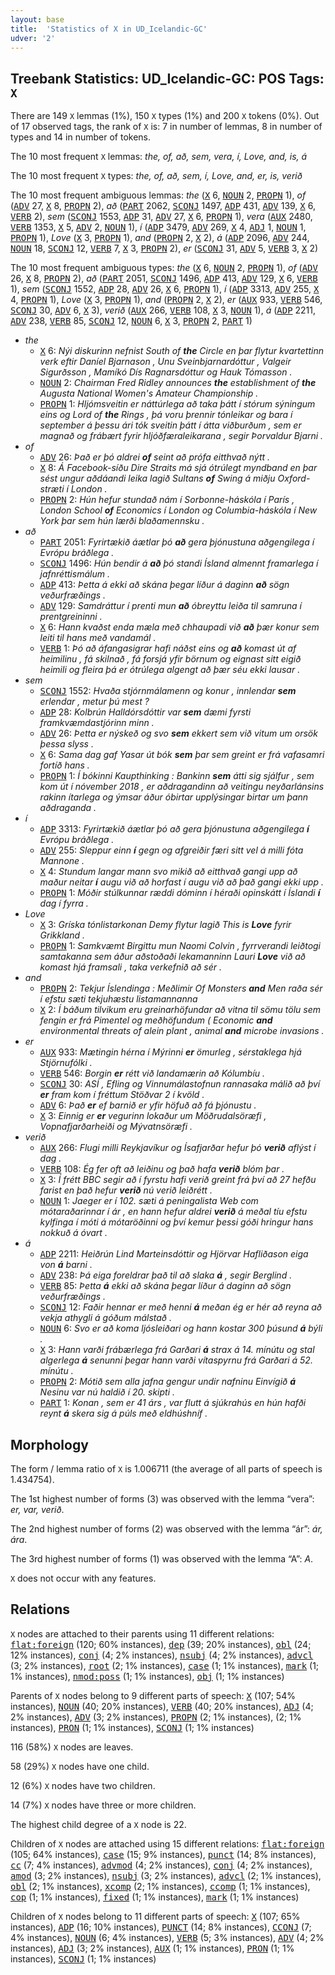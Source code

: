 ```yaml
---
layout: base
title:  'Statistics of X in UD_Icelandic-GC'
udver: '2'
---
```


## Treebank Statistics: UD_Icelandic-GC: POS Tags: `X`

There are 149 `X` lemmas (1%), 150 `X` types (1%) and 200 `X` tokens (0%).
Out of 17 observed tags, the rank of `X` is: 7 in number of lemmas, 8 in number of types and 14 in number of tokens.

The 10 most frequent `X` lemmas: <em>the, of, að, sem, vera, í, Love, and, is, á</em>

The 10 most frequent `X` types:  <em>the, of, að, sem, í, Love, and, er, is, verið</em>

The 10 most frequent ambiguous lemmas: <em>the</em> (<tt><a href="is_gc-pos-X.html">X</a></tt> 6, <tt><a href="is_gc-pos-NOUN.html">NOUN</a></tt> 2, <tt><a href="is_gc-pos-PROPN.html">PROPN</a></tt> 1), <em>of</em> (<tt><a href="is_gc-pos-ADV.html">ADV</a></tt> 27, <tt><a href="is_gc-pos-X.html">X</a></tt> 8, <tt><a href="is_gc-pos-PROPN.html">PROPN</a></tt> 2), <em>að</em> (<tt><a href="is_gc-pos-PART.html">PART</a></tt> 2062, <tt><a href="is_gc-pos-SCONJ.html">SCONJ</a></tt> 1497, <tt><a href="is_gc-pos-ADP.html">ADP</a></tt> 431, <tt><a href="is_gc-pos-ADV.html">ADV</a></tt> 139, <tt><a href="is_gc-pos-X.html">X</a></tt> 6, <tt><a href="is_gc-pos-VERB.html">VERB</a></tt> 2), <em>sem</em> (<tt><a href="is_gc-pos-SCONJ.html">SCONJ</a></tt> 1553, <tt><a href="is_gc-pos-ADP.html">ADP</a></tt> 31, <tt><a href="is_gc-pos-ADV.html">ADV</a></tt> 27, <tt><a href="is_gc-pos-X.html">X</a></tt> 6, <tt><a href="is_gc-pos-PROPN.html">PROPN</a></tt> 1), <em>vera</em> (<tt><a href="is_gc-pos-AUX.html">AUX</a></tt> 2480, <tt><a href="is_gc-pos-VERB.html">VERB</a></tt> 1353, <tt><a href="is_gc-pos-X.html">X</a></tt> 5, <tt><a href="is_gc-pos-ADV.html">ADV</a></tt> 2, <tt><a href="is_gc-pos-NOUN.html">NOUN</a></tt> 1), <em>í</em> (<tt><a href="is_gc-pos-ADP.html">ADP</a></tt> 3479, <tt><a href="is_gc-pos-ADV.html">ADV</a></tt> 269, <tt><a href="is_gc-pos-X.html">X</a></tt> 4, <tt><a href="is_gc-pos-ADJ.html">ADJ</a></tt> 1, <tt><a href="is_gc-pos-NOUN.html">NOUN</a></tt> 1, <tt><a href="is_gc-pos-PROPN.html">PROPN</a></tt> 1), <em>Love</em> (<tt><a href="is_gc-pos-X.html">X</a></tt> 3, <tt><a href="is_gc-pos-PROPN.html">PROPN</a></tt> 1), <em>and</em> (<tt><a href="is_gc-pos-PROPN.html">PROPN</a></tt> 2, <tt><a href="is_gc-pos-X.html">X</a></tt> 2), <em>á</em> (<tt><a href="is_gc-pos-ADP.html">ADP</a></tt> 2096, <tt><a href="is_gc-pos-ADV.html">ADV</a></tt> 244, <tt><a href="is_gc-pos-NOUN.html">NOUN</a></tt> 18, <tt><a href="is_gc-pos-SCONJ.html">SCONJ</a></tt> 12, <tt><a href="is_gc-pos-VERB.html">VERB</a></tt> 7, <tt><a href="is_gc-pos-X.html">X</a></tt> 3, <tt><a href="is_gc-pos-PROPN.html">PROPN</a></tt> 2), <em>er</em> (<tt><a href="is_gc-pos-SCONJ.html">SCONJ</a></tt> 31, <tt><a href="is_gc-pos-ADV.html">ADV</a></tt> 5, <tt><a href="is_gc-pos-VERB.html">VERB</a></tt> 3, <tt><a href="is_gc-pos-X.html">X</a></tt> 2)

The 10 most frequent ambiguous types:  <em>the</em> (<tt><a href="is_gc-pos-X.html">X</a></tt> 6, <tt><a href="is_gc-pos-NOUN.html">NOUN</a></tt> 2, <tt><a href="is_gc-pos-PROPN.html">PROPN</a></tt> 1), <em>of</em> (<tt><a href="is_gc-pos-ADV.html">ADV</a></tt> 26, <tt><a href="is_gc-pos-X.html">X</a></tt> 8, <tt><a href="is_gc-pos-PROPN.html">PROPN</a></tt> 2), <em>að</em> (<tt><a href="is_gc-pos-PART.html">PART</a></tt> 2051, <tt><a href="is_gc-pos-SCONJ.html">SCONJ</a></tt> 1496, <tt><a href="is_gc-pos-ADP.html">ADP</a></tt> 413, <tt><a href="is_gc-pos-ADV.html">ADV</a></tt> 129, <tt><a href="is_gc-pos-X.html">X</a></tt> 6, <tt><a href="is_gc-pos-VERB.html">VERB</a></tt> 1), <em>sem</em> (<tt><a href="is_gc-pos-SCONJ.html">SCONJ</a></tt> 1552, <tt><a href="is_gc-pos-ADP.html">ADP</a></tt> 28, <tt><a href="is_gc-pos-ADV.html">ADV</a></tt> 26, <tt><a href="is_gc-pos-X.html">X</a></tt> 6, <tt><a href="is_gc-pos-PROPN.html">PROPN</a></tt> 1), <em>í</em> (<tt><a href="is_gc-pos-ADP.html">ADP</a></tt> 3313, <tt><a href="is_gc-pos-ADV.html">ADV</a></tt> 255, <tt><a href="is_gc-pos-X.html">X</a></tt> 4, <tt><a href="is_gc-pos-PROPN.html">PROPN</a></tt> 1), <em>Love</em> (<tt><a href="is_gc-pos-X.html">X</a></tt> 3, <tt><a href="is_gc-pos-PROPN.html">PROPN</a></tt> 1), <em>and</em> (<tt><a href="is_gc-pos-PROPN.html">PROPN</a></tt> 2, <tt><a href="is_gc-pos-X.html">X</a></tt> 2), <em>er</em> (<tt><a href="is_gc-pos-AUX.html">AUX</a></tt> 933, <tt><a href="is_gc-pos-VERB.html">VERB</a></tt> 546, <tt><a href="is_gc-pos-SCONJ.html">SCONJ</a></tt> 30, <tt><a href="is_gc-pos-ADV.html">ADV</a></tt> 6, <tt><a href="is_gc-pos-X.html">X</a></tt> 3), <em>verið</em> (<tt><a href="is_gc-pos-AUX.html">AUX</a></tt> 266, <tt><a href="is_gc-pos-VERB.html">VERB</a></tt> 108, <tt><a href="is_gc-pos-X.html">X</a></tt> 3, <tt><a href="is_gc-pos-NOUN.html">NOUN</a></tt> 1), <em>á</em> (<tt><a href="is_gc-pos-ADP.html">ADP</a></tt> 2211, <tt><a href="is_gc-pos-ADV.html">ADV</a></tt> 238, <tt><a href="is_gc-pos-VERB.html">VERB</a></tt> 85, <tt><a href="is_gc-pos-SCONJ.html">SCONJ</a></tt> 12, <tt><a href="is_gc-pos-NOUN.html">NOUN</a></tt> 6, <tt><a href="is_gc-pos-X.html">X</a></tt> 3, <tt><a href="is_gc-pos-PROPN.html">PROPN</a></tt> 2, <tt><a href="is_gc-pos-PART.html">PART</a></tt> 1)


* <em>the</em>
  * <tt><a href="is_gc-pos-X.html">X</a></tt> 6: <em>Nýi diskurinn nefnist South of <b>the</b> Circle en þar flytur kvartettinn verk eftir Daníel Bjarnason , Unu Sveinbjarnardóttur , Valgeir Sigurðsson , Mamíkó Dís Ragnarsdóttur og Hauk Tómasson .</em>
  * <tt><a href="is_gc-pos-NOUN.html">NOUN</a></tt> 2: <em>Chairman Fred Ridley announces <b>the</b> establishment of <b>the</b> Augusta National Women's Amateur Championship .</em>
  * <tt><a href="is_gc-pos-PROPN.html">PROPN</a></tt> 1: <em>Hljómsveitin er náttúrlega að taka þátt í stórum sýningum eins og Lord of <b>the</b> Rings , þá voru þrennir tónleikar og bara í september á þessu ári tók sveitin þátt í átta viðburðum , sem er magnað og frábært fyrir hljóðfæraleikarana , segir Þorvaldur Bjarni .</em>
* <em>of</em>
  * <tt><a href="is_gc-pos-ADV.html">ADV</a></tt> 26: <em>Það er þó aldrei <b>of</b> seint að prófa eitthvað nýtt .</em>
  * <tt><a href="is_gc-pos-X.html">X</a></tt> 8: <em>Á Facebook-síðu Dire Straits má sjá ótrúlegt myndband en þar sést ungur aðdáandi leika lagið Sultans <b>of</b> Swing á miðju Oxford-stræti í London .</em>
  * <tt><a href="is_gc-pos-PROPN.html">PROPN</a></tt> 2: <em>Hún hefur stundað nám í Sorbonne-háskóla í París , London School <b>of</b> Economics í London og Columbia-háskóla í New York þar sem hún lærði blaðamennsku .</em>
* <em>að</em>
  * <tt><a href="is_gc-pos-PART.html">PART</a></tt> 2051: <em>Fyrirtækið áætlar þó <b>að</b> gera þjónustuna aðgengilega í Evrópu bráðlega .</em>
  * <tt><a href="is_gc-pos-SCONJ.html">SCONJ</a></tt> 1496: <em>Hún bendir á <b>að</b> þó standi Ísland almennt framarlega í jafnréttismálum .</em>
  * <tt><a href="is_gc-pos-ADP.html">ADP</a></tt> 413: <em>Þetta á ekki að skána þegar líður á daginn <b>að</b> sögn veðurfræðings .</em>
  * <tt><a href="is_gc-pos-ADV.html">ADV</a></tt> 129: <em>Samdráttur í prenti mun <b>að</b> óbreyttu leiða til samruna í prentgreininni .</em>
  * <tt><a href="is_gc-pos-X.html">X</a></tt> 6: <em>Hann kvaðst enda mæla með chhaupadi við <b>að</b> þær konur sem leiti til hans með vandamál .</em>
  * <tt><a href="is_gc-pos-VERB.html">VERB</a></tt> 1: <em>Þó að áfangasigrar hafi náðst eins og <b>að</b> komast út af heimilinu , fá skilnað , fá forsjá yfir börnum og eignast sitt eigið heimili og fleira þá er ótrúlega algengt að þær séu ekki lausar .</em>
* <em>sem</em>
  * <tt><a href="is_gc-pos-SCONJ.html">SCONJ</a></tt> 1552: <em>Hvaða stjórnmálamenn og konur , innlendar <b>sem</b> erlendar , metur þú mest ?</em>
  * <tt><a href="is_gc-pos-ADP.html">ADP</a></tt> 28: <em>Kolbrún Halldórsdóttir var <b>sem</b> dæmi fyrsti framkvæmdastjórinn minn .</em>
  * <tt><a href="is_gc-pos-ADV.html">ADV</a></tt> 26: <em>Þetta er nýskeð og svo <b>sem</b> ekkert sem við vitum um orsök þessa slyss .</em>
  * <tt><a href="is_gc-pos-X.html">X</a></tt> 6: <em>Sama dag gaf Yasar út bók <b>sem</b> þar sem greint er frá vafasamri fortíð hans .</em>
  * <tt><a href="is_gc-pos-PROPN.html">PROPN</a></tt> 1: <em>Í bókinni Kaupthinking : Bankinn <b>sem</b> átti sig sjálfur , sem kom út í nóvember 2018 , er aðdragandinn að veitingu neyðarlánsins rakinn ítarlega og ýmsar áður óbirtar upplýsingar birtar um þann aðdraganda .</em>
* <em>í</em>
  * <tt><a href="is_gc-pos-ADP.html">ADP</a></tt> 3313: <em>Fyrirtækið áætlar þó að gera þjónustuna aðgengilega <b>í</b> Evrópu bráðlega .</em>
  * <tt><a href="is_gc-pos-ADV.html">ADV</a></tt> 255: <em>Sleppur einn <b>í</b> gegn og afgreiðir færi sitt vel á milli fóta Mannone .</em>
  * <tt><a href="is_gc-pos-X.html">X</a></tt> 4: <em>Stundum langar mann svo mikið að eitthvað gangi upp að maður neitar <b>í</b> augu við að horfast í augu við að það gangi ekki upp .</em>
  * <tt><a href="is_gc-pos-PROPN.html">PROPN</a></tt> 1: <em>Móðir stúlkunnar ræddi dóminn í héraði opinskátt í Íslandi <b>í</b> dag í fyrra .</em>
* <em>Love</em>
  * <tt><a href="is_gc-pos-X.html">X</a></tt> 3: <em>Gríska tónlistarkonan Demy flytur lagið This is <b>Love</b> fyrir Grikkland .</em>
  * <tt><a href="is_gc-pos-PROPN.html">PROPN</a></tt> 1: <em>Samkvæmt Birgittu mun Naomi Colvin , fyrrverandi leiðtogi samtakanna sem áður aðstoðaði lekamanninn Lauri <b>Love</b> við að komast hjá framsali , taka verkefnið að sér .</em>
* <em>and</em>
  * <tt><a href="is_gc-pos-PROPN.html">PROPN</a></tt> 2: <em>Tekjur Íslendinga : Meðlimir Of Monsters <b>and</b> Men raða sér í efstu sæti tekjuhæstu listamannanna</em>
  * <tt><a href="is_gc-pos-X.html">X</a></tt> 2: <em>Í báðum tilvikum eru greinarhöfundar að vitna til sömu tölu sem fengin er frá Pimentel og meðhöfundum &#40; Economic <b>and</b> environmental threats of alein plant , animal <b>and</b> microbe invasions .</em>
* <em>er</em>
  * <tt><a href="is_gc-pos-AUX.html">AUX</a></tt> 933: <em>Mætingin hérna í Mýrinni <b>er</b> ömurleg , sérstaklega hjá Stjörnufólki .</em>
  * <tt><a href="is_gc-pos-VERB.html">VERB</a></tt> 546: <em>Borgin <b>er</b> rétt við landamærin að Kólumbíu .</em>
  * <tt><a href="is_gc-pos-SCONJ.html">SCONJ</a></tt> 30: <em>ASÍ , Efling og Vinnumálastofnun rannasaka málið að því <b>er</b> fram kom í fréttum Stöðvar 2 í kvöld .</em>
  * <tt><a href="is_gc-pos-ADV.html">ADV</a></tt> 6: <em>Það <b>er</b> ef barnið er yfir höfuð að fá þjónustu .</em>
  * <tt><a href="is_gc-pos-X.html">X</a></tt> 3: <em>Einnig er <b>er</b> vegurinn lokaður um Möðrudalsöræfi , Vopnafjarðarheiði og Mývatnsöræfi .</em>
* <em>verið</em>
  * <tt><a href="is_gc-pos-AUX.html">AUX</a></tt> 266: <em>Flugi milli Reykjavíkur og Ísafjarðar hefur þó <b>verið</b> aflýst í dag .</em>
  * <tt><a href="is_gc-pos-VERB.html">VERB</a></tt> 108: <em>Ég fer oft að leiðinu og það hafa <b>verið</b> blóm þar .</em>
  * <tt><a href="is_gc-pos-X.html">X</a></tt> 3: <em>Í frétt BBC segir að í fyrstu hafi verið greint frá því að 27 hefðu farist en það hefur <b>verið</b> nú verið leiðrétt .</em>
  * <tt><a href="is_gc-pos-NOUN.html">NOUN</a></tt> 1: <em>Jaeger er í 102. sæti á peningalista Web com mótaraðarinnar í ár , en hann hefur aldrei <b>verið</b> á meðal tíu efstu kylfinga í móti á mótaröðinni og því kemur þessi góði hringur hans nokkuð á óvart .</em>
* <em>á</em>
  * <tt><a href="is_gc-pos-ADP.html">ADP</a></tt> 2211: <em>Heiðrún Lind Marteinsdóttir og Hjörvar Hafliðason eiga von <b>á</b> barni .</em>
  * <tt><a href="is_gc-pos-ADV.html">ADV</a></tt> 238: <em>Þá eiga foreldrar það til að slaka <b>á</b> , segir Berglind .</em>
  * <tt><a href="is_gc-pos-VERB.html">VERB</a></tt> 85: <em>Þetta <b>á</b> ekki að skána þegar líður á daginn að sögn veðurfræðings .</em>
  * <tt><a href="is_gc-pos-SCONJ.html">SCONJ</a></tt> 12: <em>Faðir hennar er með henni <b>á</b> meðan ég er hér að reyna að vekja athygli á góðum málstað .</em>
  * <tt><a href="is_gc-pos-NOUN.html">NOUN</a></tt> 6: <em>Svo er að koma ljósleiðari og hann kostar 300 þúsund <b>á</b> býli .</em>
  * <tt><a href="is_gc-pos-X.html">X</a></tt> 3: <em>Hann varði frábærlega frá Garðari <b>á</b> strax á 14. mínútu og stal algerlega <b>á</b> senunni þegar hann varði vítaspyrnu frá Garðari á 52. mínútu .</em>
  * <tt><a href="is_gc-pos-PROPN.html">PROPN</a></tt> 2: <em>Mótið sem alla jafna gengur undir nafninu Einvígið <b>á</b> Nesinu var nú haldið í 20. skipti .</em>
  * <tt><a href="is_gc-pos-PART.html">PART</a></tt> 1: <em>Konan , sem er 41 árs , var flutt á sjúkrahús en hún hafði reynt <b>á</b> skera sig á púls með eldhúshníf .</em>

## Morphology

The form / lemma ratio of `X` is 1.006711 (the average of all parts of speech is 1.434754).

The 1st highest number of forms (3) was observed with the lemma “vera”: <em>er, var, verið</em>.

The 2nd highest number of forms (2) was observed with the lemma “ár”: <em>ár, ára</em>.

The 3rd highest number of forms (1) was observed with the lemma “A”: <em>A</em>.

`X` does not occur with any features.


## Relations

`X` nodes are attached to their parents using 11 different relations: <tt><a href="is_gc-dep-flat-foreign.html">flat:foreign</a></tt> (120; 60% instances), <tt><a href="is_gc-dep-dep.html">dep</a></tt> (39; 20% instances), <tt><a href="is_gc-dep-obl.html">obl</a></tt> (24; 12% instances), <tt><a href="is_gc-dep-conj.html">conj</a></tt> (4; 2% instances), <tt><a href="is_gc-dep-nsubj.html">nsubj</a></tt> (4; 2% instances), <tt><a href="is_gc-dep-advcl.html">advcl</a></tt> (3; 2% instances), <tt><a href="is_gc-dep-root.html">root</a></tt> (2; 1% instances), <tt><a href="is_gc-dep-case.html">case</a></tt> (1; 1% instances), <tt><a href="is_gc-dep-mark.html">mark</a></tt> (1; 1% instances), <tt><a href="is_gc-dep-nmod-poss.html">nmod:poss</a></tt> (1; 1% instances), <tt><a href="is_gc-dep-obj.html">obj</a></tt> (1; 1% instances)

Parents of `X` nodes belong to 9 different parts of speech: <tt><a href="is_gc-pos-X.html">X</a></tt> (107; 54% instances), <tt><a href="is_gc-pos-NOUN.html">NOUN</a></tt> (40; 20% instances), <tt><a href="is_gc-pos-VERB.html">VERB</a></tt> (40; 20% instances), <tt><a href="is_gc-pos-ADJ.html">ADJ</a></tt> (4; 2% instances), <tt><a href="is_gc-pos-ADV.html">ADV</a></tt> (3; 2% instances), <tt><a href="is_gc-pos-PROPN.html">PROPN</a></tt> (2; 1% instances),  (2; 1% instances), <tt><a href="is_gc-pos-PRON.html">PRON</a></tt> (1; 1% instances), <tt><a href="is_gc-pos-SCONJ.html">SCONJ</a></tt> (1; 1% instances)

116 (58%) `X` nodes are leaves.

58 (29%) `X` nodes have one child.

12 (6%) `X` nodes have two children.

14 (7%) `X` nodes have three or more children.

The highest child degree of a `X` node is 22.

Children of `X` nodes are attached using 15 different relations: <tt><a href="is_gc-dep-flat-foreign.html">flat:foreign</a></tt> (105; 64% instances), <tt><a href="is_gc-dep-case.html">case</a></tt> (15; 9% instances), <tt><a href="is_gc-dep-punct.html">punct</a></tt> (14; 8% instances), <tt><a href="is_gc-dep-cc.html">cc</a></tt> (7; 4% instances), <tt><a href="is_gc-dep-advmod.html">advmod</a></tt> (4; 2% instances), <tt><a href="is_gc-dep-conj.html">conj</a></tt> (4; 2% instances), <tt><a href="is_gc-dep-amod.html">amod</a></tt> (3; 2% instances), <tt><a href="is_gc-dep-nsubj.html">nsubj</a></tt> (3; 2% instances), <tt><a href="is_gc-dep-advcl.html">advcl</a></tt> (2; 1% instances), <tt><a href="is_gc-dep-obl.html">obl</a></tt> (2; 1% instances), <tt><a href="is_gc-dep-xcomp.html">xcomp</a></tt> (2; 1% instances), <tt><a href="is_gc-dep-ccomp.html">ccomp</a></tt> (1; 1% instances), <tt><a href="is_gc-dep-cop.html">cop</a></tt> (1; 1% instances), <tt><a href="is_gc-dep-fixed.html">fixed</a></tt> (1; 1% instances), <tt><a href="is_gc-dep-mark.html">mark</a></tt> (1; 1% instances)

Children of `X` nodes belong to 11 different parts of speech: <tt><a href="is_gc-pos-X.html">X</a></tt> (107; 65% instances), <tt><a href="is_gc-pos-ADP.html">ADP</a></tt> (16; 10% instances), <tt><a href="is_gc-pos-PUNCT.html">PUNCT</a></tt> (14; 8% instances), <tt><a href="is_gc-pos-CCONJ.html">CCONJ</a></tt> (7; 4% instances), <tt><a href="is_gc-pos-NOUN.html">NOUN</a></tt> (6; 4% instances), <tt><a href="is_gc-pos-VERB.html">VERB</a></tt> (5; 3% instances), <tt><a href="is_gc-pos-ADV.html">ADV</a></tt> (4; 2% instances), <tt><a href="is_gc-pos-ADJ.html">ADJ</a></tt> (3; 2% instances), <tt><a href="is_gc-pos-AUX.html">AUX</a></tt> (1; 1% instances), <tt><a href="is_gc-pos-PRON.html">PRON</a></tt> (1; 1% instances), <tt><a href="is_gc-pos-SCONJ.html">SCONJ</a></tt> (1; 1% instances)


